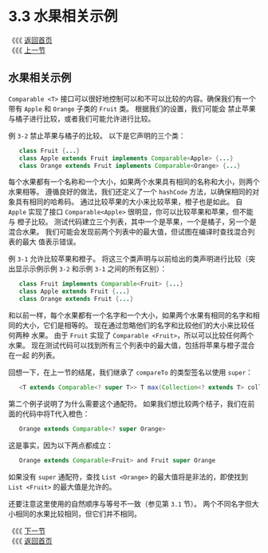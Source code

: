 # 3.3 水果相关示例

《《《 [返回首页](../../)  
《《《 [上一节](3.2-ji-he-de-zui-da-zhi.md)

## 水果相关示例

`Comparable <T>` 接口可以很好地控制可以和不可以比较的内容。确保我们有一个带有 `Apple` 和 `Orange` 子类的 `Fruit` 类。 根据我们的设置，我们可能会 禁止苹果与橘子进行比较，或者我们可能允许进行比较。

例 `3-2` 禁止苹果与橘子的比较。 以下是它声明的三个类：

```java
   class Fruit {...}
   class Apple extends Fruit implements Comparable<Apple> {...}
   class Orange extends Fruit implements Comparable<Orange> {...}
```

每个水果都有一个名称和一个大小，如果两个水果具有相同的名称和大小，则两个水果相等。 遵循良好的做法，我们还定义了一个 `hashCode` 方法，以确保相同的对 象具有相同的哈希码。 通过比较苹果的大小来比较苹果，橙子也是如此。 自 `Apple` 实现了接口 `Comparable<Apple>` 很明显，你可以比较苹果和苹果，但不能与 橙子比较。 测试代码建立三个列表，其中一个是苹果，一个是橘子，另一个是混合水果。 我们可能会发现前两个列表中的最大值，但试图在编译时查找混合列表的最大 值表示错误。

例 `3-1` 允许比较苹果和橙子。 将这三个类声明与以前给出的类声明进行比较（突出显示示例示例 `3-2` 和示例 `3-1` 之间的所有区别）：

```java
   class Fruit implements Comparable<Fruit> {...}
   class Apple extends Fruit {...}
   class Orange extends Fruit {...}
```

和以前一样，每个水果都有一个名字和一个大小，如果两个水果有相同的名字和相同的大小，它们是相等的。 现在通过忽略他们的名字和比较他们的大小来比较任何两种 水果。 由于 `Fruit` 实现了 `Comparable <Fruit>`，所以可以比较任何两个水果。 现在测试代码可以找到所有三个列表中的最大值，包括将苹果与橙子混合在一起 的列表。

回想一下，在上一节的结尾，我们继承了 `compareTo` 的类型签名以使用 `super`：

```java
   <T extends Comparable<? super T>> T max(Collection<? extends T> coll)
```

第二个例子说明了为什么需要这个通配符。 如果我们想比较两个桔子，我们在前面的代码中将T代入橙色：

```java
   Orange extends Comparable<? super Orange>
```

这是事实，因为以下两点都成立：

```java
   Orange extends Comparable<Fruit> and Fruit super Orange
```

如果没有 `super` 通配符，查找 `List <Orange>` 的最大值将是非法的，即使找到 `List <Fruit>` 的最大值是允许的。

还要注意这里使用的自然顺序与等号不一致（参见第 `3.1` 节）。 两个不同名字但大小相同的水果比较相同，但它们并不相同。

《《《 [下一节](3.4-bi-jiao.md)  
《《《 [返回首页](../../)

